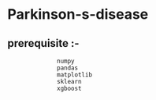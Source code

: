 # Parkinson-s-disease
## prerequisite :-
                  numpy
                  pandas
                  matplotlib
                  sklearn
                  xgboost
